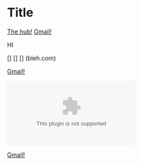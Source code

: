 # Title

[The hub!](https://github.com)
[Gmail!](https://mail.google.com)

HI

[] [] []   (bleh.com)

[Gmail!](https://otherothercom)


![Image](imagelink.com)


[Gmail!](https://otherlinkcom)